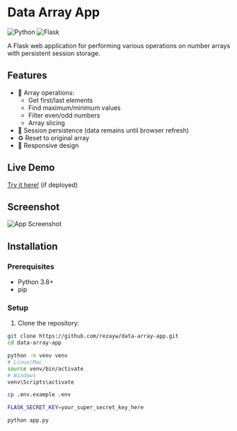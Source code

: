 # Data Array App

![Python](https://img.shields.io/badge/python-3670A0?style=for-the-badge&logo=python&logoColor=ffdd54)
![Flask](https://img.shields.io/badge/flask-%23000.svg?style=for-the-badge&logo=flask&logoColor=white)

A Flask web application for performing various operations on number arrays with persistent session storage.

## Features

- 🧮 Array operations:
  - Get first/last elements
  - Find maximum/minimum values
  - Filter even/odd numbers
  - Array slicing
- 🔄 Session persistence (data remains until browser refresh)
- ♻️ Reset to original array
- 📱 Responsive design

## Live Demo

[Try it here!](https://rezayw-data-array-app.herokuapp.com) (if deployed)

## Screenshot

![App Screenshot](/screenshot.png) <!-- Add your screenshot file -->

## Installation

### Prerequisites
- Python 3.8+
- pip

### Setup

1. Clone the repository:
```bash
git clone https://github.com/rezayw/data-array-app.git
cd data-array-app

python -m venv venv
# Linux/Mac
source venv/bin/activate
# Windows
venv\Scripts\activate

cp .env.example .env

FLASK_SECRET_KEY=your_super_secret_key_here

python app.py